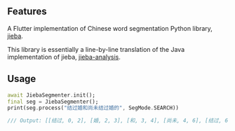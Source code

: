 ## Features

A Flutter implementation of Chinese word segmentation Python library, [jieba](https://github.com/fxsjy/jieba).

This library is essentially a line-by-line translation of the Java implementation of jieba, [jieba-analysis](https://github.com/huaban/jieba-analysis/).
## Usage

```dart
await JiebaSegmenter.init();
final seg = JiebaSegmenter();
print(seg.process("结过婚和尚未结过婚的", SegMode.SEARCH))

/// Output: [[结过, 0, 2], [婚, 2, 3], [和, 3, 4], [尚未, 4, 6], [结过, 6, 8], [婚, 8, 9], [的, 9, 10]]
```